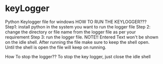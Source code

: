 # keyLogger
Python Keylogger file for windows
HOW TO RUN THE KEYLOGGER???
Step1: install python in the system you want to run the logger file
Step 2: change the directory or file name from the logger file as per your requirement
Step 3: run the logger file.
NOTE!!
Entered Text won't be shown on the idle shell.
After running the file make sure to keep the shell open. Until the shell is open the file will keep on running.

How To stop the logger??
To stop the key logger, just close the idle shell
